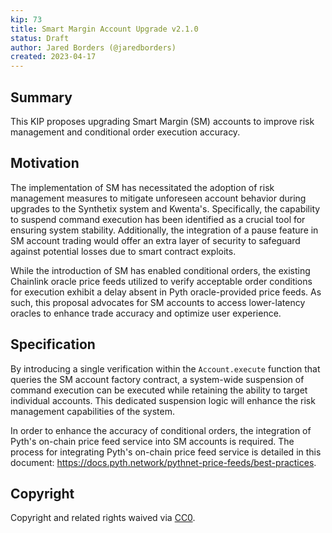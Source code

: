 ```yaml
---
kip: 73
title: Smart Margin Account Upgrade v2.1.0
status: Draft
author: Jared Borders (@jaredborders)
created: 2023-04-17
---
```


## Summary
This KIP proposes upgrading Smart Margin (SM) accounts to improve risk management and conditional order execution accuracy.

## Motivation
The implementation of SM has necessitated the adoption of risk management measures to mitigate unforeseen account behavior during upgrades to the Synthetix system and Kwenta's. Specifically, the capability to suspend command execution has been identified as a crucial tool for ensuring system stability. Additionally, the integration of a pause feature in SM account trading would offer an extra layer of security to safeguard against potential losses due to smart contract exploits.

While the introduction of SM has enabled conditional orders, the existing Chainlink oracle price feeds utilized to verify acceptable order conditions for execution exhibit a delay absent in Pyth oracle-provided price feeds. As such, this proposal advocates for SM accounts to access lower-latency oracles to enhance trade accuracy and optimize user experience.

## Specification
By introducing a single verification within the `Account.execute` function that queries the SM account factory contract, a system-wide suspension of command execution can be executed while retaining the ability to target individual accounts. This dedicated suspension logic will enhance the risk management capabilities of the system.

In order to enhance the accuracy of conditional orders, the integration of Pyth's on-chain price feed service into SM accounts is required. The process for integrating Pyth's on-chain price feed service is detailed in this document: https://docs.pyth.network/pythnet-price-feeds/best-practices.

## Copyright
Copyright and related rights waived via [CC0](https://creativecommons.org/publicdomain/zero/1.0/).